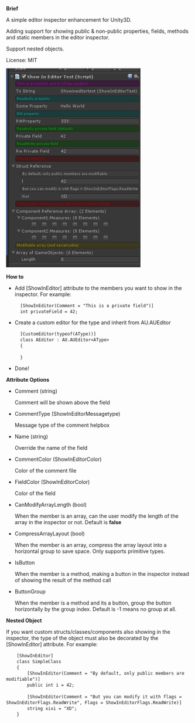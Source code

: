 __Brief__

A simple editor inspector enhancement for Unity3D.

Adding support for showing public & non-public properties, fields, methods and static members in the editor inspector.

Support nested objects.

License: MIT

![](https://github.com/darkfall/ShowInEditor/blob/master/demo.jpg)

__How to__

* Add [ShowInEditor] attribute to the members you want to show in the inspector. For example:

        [ShowInEditor(Comment = "This is a private field")]
        int privateField = 42;

* Create a custom editor for the type and inherit from AU.AUEditor<T>

        [CustomEditor(typeof(AType))]
        class AEditor : AU.AUEditor<AType>
        {

        }
        
* Done!

__Attribute Options__

* Comment (string)
    
    Comment will be shown above the field
    
* CommentType (ShowInEditorMessagetype)

    Message type of the comment helpbox 
    
* Name (string)

    Override the name of the field
    
* CommentColor (ShowInEditorColor)

    Color of the comment file
    
* FieldColor (ShowInEditorColor)

    Color of the field

* CanModifyArrayLength (bool)

    When the member is an array, can the user modify the length of the array in the inspector or not. Default is __false__
    
* CompressArrayLayout (bool)

    When the member is an array, compress the array layout into a horizontal group to save space. Only supports primitive types.
    
 
* IsButton
    
    When the member is a method, making a button in the inspector instead of showing the result of the method call
    
* ButtonGroup

    When the member is a method and its a button, group the button horizontally by the group index. Default is -1 means no group at all.
 
__Nested Object__

If you want custom structs/classes/components also showing in the inspector, the type of the object must also be decorated by the [ShowInEditor] attribute. For example:

        [ShowInEditor]
        class SimpleClass
        {
            [ShowInEditor(Comment = "By default, only public members are modifiable")]
            public int i = 42;

            [ShowInEditor(Comment = "But you can modify it with flags = ShowInEditorFlags.ReadWrite", Flags = ShowInEditorFlags.ReadWrite)]
            string xixi = "XD";
        }

